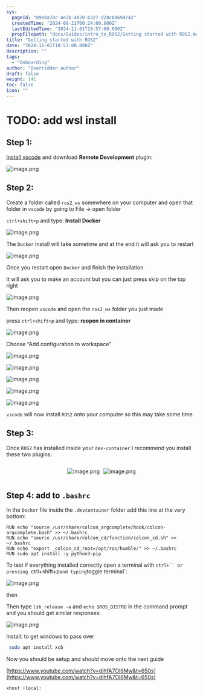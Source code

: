 ```yaml
---
sys:
  pageId: "89e0a78c-4e2b-4070-b327-d28cb0694742"
  createdTime: "2024-08-21T00:24:00.000Z"
  lastEditedTime: "2024-11-01T18:57:00.000Z"
  propFilepath: "docs/Guides/intro_to_ROS2/Getting started with ROS2.md"
title: "Getting started with ROS2"
date: "2024-11-01T18:57:00.000Z"
description: ""
tags:
  - "Onboarding"
author: "Overridden author"
draft: false
weight: 141
toc: false
icon: ""
---
```


# TODO: add wsl install

## Step 1:

[Install vscode](https://code.visualstudio.com/download) and download **Remote Development** plugin:

![image.png](https://prod-files-secure.s3.us-west-2.amazonaws.com/d518164a-d88e-44d1-a4ee-3adb3bd8bce0/efb52993-1881-4a40-b95e-6f020334f022/image.png?X-Amz-Algorithm=AWS4-HMAC-SHA256&X-Amz-Content-Sha256=UNSIGNED-PAYLOAD&X-Amz-Credential=ASIAZI2LB466T2FKFPG3%2F20250316%2Fus-west-2%2Fs3%2Faws4_request&X-Amz-Date=20250316T050800Z&X-Amz-Expires=3600&X-Amz-Security-Token=IQoJb3JpZ2luX2VjEMz%2F%2F%2F%2F%2F%2F%2F%2F%2F%2FwEaCXVzLXdlc3QtMiJIMEYCIQDBlgxuYcsCvKLFxFLGl8RehLv3vl1Ht8H%2Fu7jz3FFbGQIhAKFwW8NpAVlidG%2F2Xs%2FaaBaLWXX%2B9pQD7gIFsoC91b3pKv8DCCUQABoMNjM3NDIzMTgzODA1IgxIY11DCxqwTs57L74q3AP8sbSgzSPZie8ecvVHfp2POlng7LFK7ZJPLd6F4PryCSWzSfkZatfEsccXVuMLAMt6ydhz%2FJm336ed5kPQwWdfjeCU3TmCaz%2BbRc4ueHzipZC011xulFtpJNB8fHx6Ki4cpm08lST9AfZQw%2ByXEzcBPouw60vCqWVJ6RYtsrBKjqgq1b%2B2tWbfYYapwN9845iT3DMnhnQTVR3igXYVU8MDRDSL1MKUr0jhNReB7e%2Bf5K%2FPNQ4yl4mnlUoQVKBvdo%2BAO%2BJX8JIfds6H7maCXZh%2Fhgr88OdYupXvJpRezuY6Dgz96UnPm1vJZzmi7aKYiCiPWIAc6R24%2F8nzFgfLNq2%2FDNBiijJkecJf38CYkNYsUerorNaQLVMMMREK2lCblxx44lHtUxQS3vQMUnRMxOAHUPfnatElD4jbDd0C771QXsB%2Bw3X0bfeT0HXA%2F8IvNCQQOSILfnFzWc%2FZYQO7k37CeXf13YI9AENRZJ1OGtaP291qyU2ZJOOwo90p1s7Cy8W3j4P6zrdbBTu6p8BPRQb%2BlTGF3dUB6TUodmW9dw%2FxIXK%2Bnh4X0GbF8801wSwE1mgIlIZnaW%2BIH4I8TTGaIpZ9YRwKjnywF%2F%2Bn9s4EHvfDjhaDqvuc8fm8LgEx7DDWn9m%2BBjqkAT67XajxvYCC%2BVLfYHcMUBqI2S0%2Flsj%2BuTRvVwMPYB1ajd6ogRsxj2qR6cwZPUmZiX4zN8Kggfx3jb10OUsp25H%2BL%2BeJPWkpUEnEx1VwuEoBbwca9YJzeLQum4%2FQ0pMH0j1xVEqF8wF5LNT8fvgMC0D%2Bx73Whwv%2BG5j79dT0CaMEvmtIUrdbROZ%2Bg1GKmceFzLRrK90l4g772AvR2FPc8olU72PG&X-Amz-Signature=47cdbcf02970470459b83dad4e33f7dff273fb747903cb7bfd6db04e513f27a7&X-Amz-SignedHeaders=host&x-id=GetObject)

## Step 2:

Create a folder called `ros2_ws` somewhere on your computer and open that folder in `vscode` by going to File → open folder 

`ctrl+shift+p` and type: **Install Docker**

![image.png](https://prod-files-secure.s3.us-west-2.amazonaws.com/d518164a-d88e-44d1-a4ee-3adb3bd8bce0/2269dc0e-1cd5-47ff-bceb-c04ad9b2eab0/image.png?X-Amz-Algorithm=AWS4-HMAC-SHA256&X-Amz-Content-Sha256=UNSIGNED-PAYLOAD&X-Amz-Credential=ASIAZI2LB466T2FKFPG3%2F20250316%2Fus-west-2%2Fs3%2Faws4_request&X-Amz-Date=20250316T050800Z&X-Amz-Expires=3600&X-Amz-Security-Token=IQoJb3JpZ2luX2VjEMz%2F%2F%2F%2F%2F%2F%2F%2F%2F%2FwEaCXVzLXdlc3QtMiJIMEYCIQDBlgxuYcsCvKLFxFLGl8RehLv3vl1Ht8H%2Fu7jz3FFbGQIhAKFwW8NpAVlidG%2F2Xs%2FaaBaLWXX%2B9pQD7gIFsoC91b3pKv8DCCUQABoMNjM3NDIzMTgzODA1IgxIY11DCxqwTs57L74q3AP8sbSgzSPZie8ecvVHfp2POlng7LFK7ZJPLd6F4PryCSWzSfkZatfEsccXVuMLAMt6ydhz%2FJm336ed5kPQwWdfjeCU3TmCaz%2BbRc4ueHzipZC011xulFtpJNB8fHx6Ki4cpm08lST9AfZQw%2ByXEzcBPouw60vCqWVJ6RYtsrBKjqgq1b%2B2tWbfYYapwN9845iT3DMnhnQTVR3igXYVU8MDRDSL1MKUr0jhNReB7e%2Bf5K%2FPNQ4yl4mnlUoQVKBvdo%2BAO%2BJX8JIfds6H7maCXZh%2Fhgr88OdYupXvJpRezuY6Dgz96UnPm1vJZzmi7aKYiCiPWIAc6R24%2F8nzFgfLNq2%2FDNBiijJkecJf38CYkNYsUerorNaQLVMMMREK2lCblxx44lHtUxQS3vQMUnRMxOAHUPfnatElD4jbDd0C771QXsB%2Bw3X0bfeT0HXA%2F8IvNCQQOSILfnFzWc%2FZYQO7k37CeXf13YI9AENRZJ1OGtaP291qyU2ZJOOwo90p1s7Cy8W3j4P6zrdbBTu6p8BPRQb%2BlTGF3dUB6TUodmW9dw%2FxIXK%2Bnh4X0GbF8801wSwE1mgIlIZnaW%2BIH4I8TTGaIpZ9YRwKjnywF%2F%2Bn9s4EHvfDjhaDqvuc8fm8LgEx7DDWn9m%2BBjqkAT67XajxvYCC%2BVLfYHcMUBqI2S0%2Flsj%2BuTRvVwMPYB1ajd6ogRsxj2qR6cwZPUmZiX4zN8Kggfx3jb10OUsp25H%2BL%2BeJPWkpUEnEx1VwuEoBbwca9YJzeLQum4%2FQ0pMH0j1xVEqF8wF5LNT8fvgMC0D%2Bx73Whwv%2BG5j79dT0CaMEvmtIUrdbROZ%2Bg1GKmceFzLRrK90l4g772AvR2FPc8olU72PG&X-Amz-Signature=1d66d8c2ce9e47978ccfacb723f08479c147e678cf5cc5da23b62c6eb72e191a&X-Amz-SignedHeaders=host&x-id=GetObject)

The `Docker` install will take sometime and at the end it will ask you to restart

![image.png](https://prod-files-secure.s3.us-west-2.amazonaws.com/d518164a-d88e-44d1-a4ee-3adb3bd8bce0/ed233f78-be33-4b1f-b89c-9c346c0e961e/image.png?X-Amz-Algorithm=AWS4-HMAC-SHA256&X-Amz-Content-Sha256=UNSIGNED-PAYLOAD&X-Amz-Credential=ASIAZI2LB466T2FKFPG3%2F20250316%2Fus-west-2%2Fs3%2Faws4_request&X-Amz-Date=20250316T050800Z&X-Amz-Expires=3600&X-Amz-Security-Token=IQoJb3JpZ2luX2VjEMz%2F%2F%2F%2F%2F%2F%2F%2F%2F%2FwEaCXVzLXdlc3QtMiJIMEYCIQDBlgxuYcsCvKLFxFLGl8RehLv3vl1Ht8H%2Fu7jz3FFbGQIhAKFwW8NpAVlidG%2F2Xs%2FaaBaLWXX%2B9pQD7gIFsoC91b3pKv8DCCUQABoMNjM3NDIzMTgzODA1IgxIY11DCxqwTs57L74q3AP8sbSgzSPZie8ecvVHfp2POlng7LFK7ZJPLd6F4PryCSWzSfkZatfEsccXVuMLAMt6ydhz%2FJm336ed5kPQwWdfjeCU3TmCaz%2BbRc4ueHzipZC011xulFtpJNB8fHx6Ki4cpm08lST9AfZQw%2ByXEzcBPouw60vCqWVJ6RYtsrBKjqgq1b%2B2tWbfYYapwN9845iT3DMnhnQTVR3igXYVU8MDRDSL1MKUr0jhNReB7e%2Bf5K%2FPNQ4yl4mnlUoQVKBvdo%2BAO%2BJX8JIfds6H7maCXZh%2Fhgr88OdYupXvJpRezuY6Dgz96UnPm1vJZzmi7aKYiCiPWIAc6R24%2F8nzFgfLNq2%2FDNBiijJkecJf38CYkNYsUerorNaQLVMMMREK2lCblxx44lHtUxQS3vQMUnRMxOAHUPfnatElD4jbDd0C771QXsB%2Bw3X0bfeT0HXA%2F8IvNCQQOSILfnFzWc%2FZYQO7k37CeXf13YI9AENRZJ1OGtaP291qyU2ZJOOwo90p1s7Cy8W3j4P6zrdbBTu6p8BPRQb%2BlTGF3dUB6TUodmW9dw%2FxIXK%2Bnh4X0GbF8801wSwE1mgIlIZnaW%2BIH4I8TTGaIpZ9YRwKjnywF%2F%2Bn9s4EHvfDjhaDqvuc8fm8LgEx7DDWn9m%2BBjqkAT67XajxvYCC%2BVLfYHcMUBqI2S0%2Flsj%2BuTRvVwMPYB1ajd6ogRsxj2qR6cwZPUmZiX4zN8Kggfx3jb10OUsp25H%2BL%2BeJPWkpUEnEx1VwuEoBbwca9YJzeLQum4%2FQ0pMH0j1xVEqF8wF5LNT8fvgMC0D%2Bx73Whwv%2BG5j79dT0CaMEvmtIUrdbROZ%2Bg1GKmceFzLRrK90l4g772AvR2FPc8olU72PG&X-Amz-Signature=4183863cc9731b901494548125b5f9cc18a269f5fe43b2a3171daecae015ebf4&X-Amz-SignedHeaders=host&x-id=GetObject)

Once you restart open `Docker` and finish the installation

It will ask you to make an account but you can just press skip on the top right

![image.png](https://prod-files-secure.s3.us-west-2.amazonaws.com/d518164a-d88e-44d1-a4ee-3adb3bd8bce0/21010ad9-1659-4fd9-9f59-9932a09b2a3d/image.png?X-Amz-Algorithm=AWS4-HMAC-SHA256&X-Amz-Content-Sha256=UNSIGNED-PAYLOAD&X-Amz-Credential=ASIAZI2LB466T2FKFPG3%2F20250316%2Fus-west-2%2Fs3%2Faws4_request&X-Amz-Date=20250316T050800Z&X-Amz-Expires=3600&X-Amz-Security-Token=IQoJb3JpZ2luX2VjEMz%2F%2F%2F%2F%2F%2F%2F%2F%2F%2FwEaCXVzLXdlc3QtMiJIMEYCIQDBlgxuYcsCvKLFxFLGl8RehLv3vl1Ht8H%2Fu7jz3FFbGQIhAKFwW8NpAVlidG%2F2Xs%2FaaBaLWXX%2B9pQD7gIFsoC91b3pKv8DCCUQABoMNjM3NDIzMTgzODA1IgxIY11DCxqwTs57L74q3AP8sbSgzSPZie8ecvVHfp2POlng7LFK7ZJPLd6F4PryCSWzSfkZatfEsccXVuMLAMt6ydhz%2FJm336ed5kPQwWdfjeCU3TmCaz%2BbRc4ueHzipZC011xulFtpJNB8fHx6Ki4cpm08lST9AfZQw%2ByXEzcBPouw60vCqWVJ6RYtsrBKjqgq1b%2B2tWbfYYapwN9845iT3DMnhnQTVR3igXYVU8MDRDSL1MKUr0jhNReB7e%2Bf5K%2FPNQ4yl4mnlUoQVKBvdo%2BAO%2BJX8JIfds6H7maCXZh%2Fhgr88OdYupXvJpRezuY6Dgz96UnPm1vJZzmi7aKYiCiPWIAc6R24%2F8nzFgfLNq2%2FDNBiijJkecJf38CYkNYsUerorNaQLVMMMREK2lCblxx44lHtUxQS3vQMUnRMxOAHUPfnatElD4jbDd0C771QXsB%2Bw3X0bfeT0HXA%2F8IvNCQQOSILfnFzWc%2FZYQO7k37CeXf13YI9AENRZJ1OGtaP291qyU2ZJOOwo90p1s7Cy8W3j4P6zrdbBTu6p8BPRQb%2BlTGF3dUB6TUodmW9dw%2FxIXK%2Bnh4X0GbF8801wSwE1mgIlIZnaW%2BIH4I8TTGaIpZ9YRwKjnywF%2F%2Bn9s4EHvfDjhaDqvuc8fm8LgEx7DDWn9m%2BBjqkAT67XajxvYCC%2BVLfYHcMUBqI2S0%2Flsj%2BuTRvVwMPYB1ajd6ogRsxj2qR6cwZPUmZiX4zN8Kggfx3jb10OUsp25H%2BL%2BeJPWkpUEnEx1VwuEoBbwca9YJzeLQum4%2FQ0pMH0j1xVEqF8wF5LNT8fvgMC0D%2Bx73Whwv%2BG5j79dT0CaMEvmtIUrdbROZ%2Bg1GKmceFzLRrK90l4g772AvR2FPc8olU72PG&X-Amz-Signature=4effb9040cc6ab2b60a15d6d4072e21e2075121404430518aafb52691c2fa1d9&X-Amz-SignedHeaders=host&x-id=GetObject)

Then reopen `vscode` and open the `ros2_ws` folder you just made

press `ctrl+shift+p` and type: **reopen in container**

![image.png](https://prod-files-secure.s3.us-west-2.amazonaws.com/d518164a-d88e-44d1-a4ee-3adb3bd8bce0/4e93b8c2-41ad-488c-8095-c74205196118/image.png?X-Amz-Algorithm=AWS4-HMAC-SHA256&X-Amz-Content-Sha256=UNSIGNED-PAYLOAD&X-Amz-Credential=ASIAZI2LB466T2FKFPG3%2F20250316%2Fus-west-2%2Fs3%2Faws4_request&X-Amz-Date=20250316T050800Z&X-Amz-Expires=3600&X-Amz-Security-Token=IQoJb3JpZ2luX2VjEMz%2F%2F%2F%2F%2F%2F%2F%2F%2F%2FwEaCXVzLXdlc3QtMiJIMEYCIQDBlgxuYcsCvKLFxFLGl8RehLv3vl1Ht8H%2Fu7jz3FFbGQIhAKFwW8NpAVlidG%2F2Xs%2FaaBaLWXX%2B9pQD7gIFsoC91b3pKv8DCCUQABoMNjM3NDIzMTgzODA1IgxIY11DCxqwTs57L74q3AP8sbSgzSPZie8ecvVHfp2POlng7LFK7ZJPLd6F4PryCSWzSfkZatfEsccXVuMLAMt6ydhz%2FJm336ed5kPQwWdfjeCU3TmCaz%2BbRc4ueHzipZC011xulFtpJNB8fHx6Ki4cpm08lST9AfZQw%2ByXEzcBPouw60vCqWVJ6RYtsrBKjqgq1b%2B2tWbfYYapwN9845iT3DMnhnQTVR3igXYVU8MDRDSL1MKUr0jhNReB7e%2Bf5K%2FPNQ4yl4mnlUoQVKBvdo%2BAO%2BJX8JIfds6H7maCXZh%2Fhgr88OdYupXvJpRezuY6Dgz96UnPm1vJZzmi7aKYiCiPWIAc6R24%2F8nzFgfLNq2%2FDNBiijJkecJf38CYkNYsUerorNaQLVMMMREK2lCblxx44lHtUxQS3vQMUnRMxOAHUPfnatElD4jbDd0C771QXsB%2Bw3X0bfeT0HXA%2F8IvNCQQOSILfnFzWc%2FZYQO7k37CeXf13YI9AENRZJ1OGtaP291qyU2ZJOOwo90p1s7Cy8W3j4P6zrdbBTu6p8BPRQb%2BlTGF3dUB6TUodmW9dw%2FxIXK%2Bnh4X0GbF8801wSwE1mgIlIZnaW%2BIH4I8TTGaIpZ9YRwKjnywF%2F%2Bn9s4EHvfDjhaDqvuc8fm8LgEx7DDWn9m%2BBjqkAT67XajxvYCC%2BVLfYHcMUBqI2S0%2Flsj%2BuTRvVwMPYB1ajd6ogRsxj2qR6cwZPUmZiX4zN8Kggfx3jb10OUsp25H%2BL%2BeJPWkpUEnEx1VwuEoBbwca9YJzeLQum4%2FQ0pMH0j1xVEqF8wF5LNT8fvgMC0D%2Bx73Whwv%2BG5j79dT0CaMEvmtIUrdbROZ%2Bg1GKmceFzLRrK90l4g772AvR2FPc8olU72PG&X-Amz-Signature=57d09975185d259fd14a8577c0a42a28bb2fb83c0f558f7c32bcadcc19469161&X-Amz-SignedHeaders=host&x-id=GetObject)

Choose “Add configuration to workspace”

![image.png](https://prod-files-secure.s3.us-west-2.amazonaws.com/d518164a-d88e-44d1-a4ee-3adb3bd8bce0/9560b282-5060-4989-ba37-97e7b2c22476/image.png?X-Amz-Algorithm=AWS4-HMAC-SHA256&X-Amz-Content-Sha256=UNSIGNED-PAYLOAD&X-Amz-Credential=ASIAZI2LB466T2FKFPG3%2F20250316%2Fus-west-2%2Fs3%2Faws4_request&X-Amz-Date=20250316T050800Z&X-Amz-Expires=3600&X-Amz-Security-Token=IQoJb3JpZ2luX2VjEMz%2F%2F%2F%2F%2F%2F%2F%2F%2F%2FwEaCXVzLXdlc3QtMiJIMEYCIQDBlgxuYcsCvKLFxFLGl8RehLv3vl1Ht8H%2Fu7jz3FFbGQIhAKFwW8NpAVlidG%2F2Xs%2FaaBaLWXX%2B9pQD7gIFsoC91b3pKv8DCCUQABoMNjM3NDIzMTgzODA1IgxIY11DCxqwTs57L74q3AP8sbSgzSPZie8ecvVHfp2POlng7LFK7ZJPLd6F4PryCSWzSfkZatfEsccXVuMLAMt6ydhz%2FJm336ed5kPQwWdfjeCU3TmCaz%2BbRc4ueHzipZC011xulFtpJNB8fHx6Ki4cpm08lST9AfZQw%2ByXEzcBPouw60vCqWVJ6RYtsrBKjqgq1b%2B2tWbfYYapwN9845iT3DMnhnQTVR3igXYVU8MDRDSL1MKUr0jhNReB7e%2Bf5K%2FPNQ4yl4mnlUoQVKBvdo%2BAO%2BJX8JIfds6H7maCXZh%2Fhgr88OdYupXvJpRezuY6Dgz96UnPm1vJZzmi7aKYiCiPWIAc6R24%2F8nzFgfLNq2%2FDNBiijJkecJf38CYkNYsUerorNaQLVMMMREK2lCblxx44lHtUxQS3vQMUnRMxOAHUPfnatElD4jbDd0C771QXsB%2Bw3X0bfeT0HXA%2F8IvNCQQOSILfnFzWc%2FZYQO7k37CeXf13YI9AENRZJ1OGtaP291qyU2ZJOOwo90p1s7Cy8W3j4P6zrdbBTu6p8BPRQb%2BlTGF3dUB6TUodmW9dw%2FxIXK%2Bnh4X0GbF8801wSwE1mgIlIZnaW%2BIH4I8TTGaIpZ9YRwKjnywF%2F%2Bn9s4EHvfDjhaDqvuc8fm8LgEx7DDWn9m%2BBjqkAT67XajxvYCC%2BVLfYHcMUBqI2S0%2Flsj%2BuTRvVwMPYB1ajd6ogRsxj2qR6cwZPUmZiX4zN8Kggfx3jb10OUsp25H%2BL%2BeJPWkpUEnEx1VwuEoBbwca9YJzeLQum4%2FQ0pMH0j1xVEqF8wF5LNT8fvgMC0D%2Bx73Whwv%2BG5j79dT0CaMEvmtIUrdbROZ%2Bg1GKmceFzLRrK90l4g772AvR2FPc8olU72PG&X-Amz-Signature=8ec4671fb5bda1be49e0793b35720b1272f9186148efbac9400e22b582873cf8&X-Amz-SignedHeaders=host&x-id=GetObject)

![image.png](https://prod-files-secure.s3.us-west-2.amazonaws.com/d518164a-d88e-44d1-a4ee-3adb3bd8bce0/2ee63f81-886b-48e8-a553-dc6e5eac99e4/image.png?X-Amz-Algorithm=AWS4-HMAC-SHA256&X-Amz-Content-Sha256=UNSIGNED-PAYLOAD&X-Amz-Credential=ASIAZI2LB466T2FKFPG3%2F20250316%2Fus-west-2%2Fs3%2Faws4_request&X-Amz-Date=20250316T050800Z&X-Amz-Expires=3600&X-Amz-Security-Token=IQoJb3JpZ2luX2VjEMz%2F%2F%2F%2F%2F%2F%2F%2F%2F%2FwEaCXVzLXdlc3QtMiJIMEYCIQDBlgxuYcsCvKLFxFLGl8RehLv3vl1Ht8H%2Fu7jz3FFbGQIhAKFwW8NpAVlidG%2F2Xs%2FaaBaLWXX%2B9pQD7gIFsoC91b3pKv8DCCUQABoMNjM3NDIzMTgzODA1IgxIY11DCxqwTs57L74q3AP8sbSgzSPZie8ecvVHfp2POlng7LFK7ZJPLd6F4PryCSWzSfkZatfEsccXVuMLAMt6ydhz%2FJm336ed5kPQwWdfjeCU3TmCaz%2BbRc4ueHzipZC011xulFtpJNB8fHx6Ki4cpm08lST9AfZQw%2ByXEzcBPouw60vCqWVJ6RYtsrBKjqgq1b%2B2tWbfYYapwN9845iT3DMnhnQTVR3igXYVU8MDRDSL1MKUr0jhNReB7e%2Bf5K%2FPNQ4yl4mnlUoQVKBvdo%2BAO%2BJX8JIfds6H7maCXZh%2Fhgr88OdYupXvJpRezuY6Dgz96UnPm1vJZzmi7aKYiCiPWIAc6R24%2F8nzFgfLNq2%2FDNBiijJkecJf38CYkNYsUerorNaQLVMMMREK2lCblxx44lHtUxQS3vQMUnRMxOAHUPfnatElD4jbDd0C771QXsB%2Bw3X0bfeT0HXA%2F8IvNCQQOSILfnFzWc%2FZYQO7k37CeXf13YI9AENRZJ1OGtaP291qyU2ZJOOwo90p1s7Cy8W3j4P6zrdbBTu6p8BPRQb%2BlTGF3dUB6TUodmW9dw%2FxIXK%2Bnh4X0GbF8801wSwE1mgIlIZnaW%2BIH4I8TTGaIpZ9YRwKjnywF%2F%2Bn9s4EHvfDjhaDqvuc8fm8LgEx7DDWn9m%2BBjqkAT67XajxvYCC%2BVLfYHcMUBqI2S0%2Flsj%2BuTRvVwMPYB1ajd6ogRsxj2qR6cwZPUmZiX4zN8Kggfx3jb10OUsp25H%2BL%2BeJPWkpUEnEx1VwuEoBbwca9YJzeLQum4%2FQ0pMH0j1xVEqF8wF5LNT8fvgMC0D%2Bx73Whwv%2BG5j79dT0CaMEvmtIUrdbROZ%2Bg1GKmceFzLRrK90l4g772AvR2FPc8olU72PG&X-Amz-Signature=45372b01566b70dba8a6ae8943784fc09647c020b0c3b32ff25130675ca60b54&X-Amz-SignedHeaders=host&x-id=GetObject)

![image.png](https://prod-files-secure.s3.us-west-2.amazonaws.com/d518164a-d88e-44d1-a4ee-3adb3bd8bce0/ae1580b2-b048-407e-aed9-b584224a7a04/image.png?X-Amz-Algorithm=AWS4-HMAC-SHA256&X-Amz-Content-Sha256=UNSIGNED-PAYLOAD&X-Amz-Credential=ASIAZI2LB466T2FKFPG3%2F20250316%2Fus-west-2%2Fs3%2Faws4_request&X-Amz-Date=20250316T050800Z&X-Amz-Expires=3600&X-Amz-Security-Token=IQoJb3JpZ2luX2VjEMz%2F%2F%2F%2F%2F%2F%2F%2F%2F%2FwEaCXVzLXdlc3QtMiJIMEYCIQDBlgxuYcsCvKLFxFLGl8RehLv3vl1Ht8H%2Fu7jz3FFbGQIhAKFwW8NpAVlidG%2F2Xs%2FaaBaLWXX%2B9pQD7gIFsoC91b3pKv8DCCUQABoMNjM3NDIzMTgzODA1IgxIY11DCxqwTs57L74q3AP8sbSgzSPZie8ecvVHfp2POlng7LFK7ZJPLd6F4PryCSWzSfkZatfEsccXVuMLAMt6ydhz%2FJm336ed5kPQwWdfjeCU3TmCaz%2BbRc4ueHzipZC011xulFtpJNB8fHx6Ki4cpm08lST9AfZQw%2ByXEzcBPouw60vCqWVJ6RYtsrBKjqgq1b%2B2tWbfYYapwN9845iT3DMnhnQTVR3igXYVU8MDRDSL1MKUr0jhNReB7e%2Bf5K%2FPNQ4yl4mnlUoQVKBvdo%2BAO%2BJX8JIfds6H7maCXZh%2Fhgr88OdYupXvJpRezuY6Dgz96UnPm1vJZzmi7aKYiCiPWIAc6R24%2F8nzFgfLNq2%2FDNBiijJkecJf38CYkNYsUerorNaQLVMMMREK2lCblxx44lHtUxQS3vQMUnRMxOAHUPfnatElD4jbDd0C771QXsB%2Bw3X0bfeT0HXA%2F8IvNCQQOSILfnFzWc%2FZYQO7k37CeXf13YI9AENRZJ1OGtaP291qyU2ZJOOwo90p1s7Cy8W3j4P6zrdbBTu6p8BPRQb%2BlTGF3dUB6TUodmW9dw%2FxIXK%2Bnh4X0GbF8801wSwE1mgIlIZnaW%2BIH4I8TTGaIpZ9YRwKjnywF%2F%2Bn9s4EHvfDjhaDqvuc8fm8LgEx7DDWn9m%2BBjqkAT67XajxvYCC%2BVLfYHcMUBqI2S0%2Flsj%2BuTRvVwMPYB1ajd6ogRsxj2qR6cwZPUmZiX4zN8Kggfx3jb10OUsp25H%2BL%2BeJPWkpUEnEx1VwuEoBbwca9YJzeLQum4%2FQ0pMH0j1xVEqF8wF5LNT8fvgMC0D%2Bx73Whwv%2BG5j79dT0CaMEvmtIUrdbROZ%2Bg1GKmceFzLRrK90l4g772AvR2FPc8olU72PG&X-Amz-Signature=b643524aa1bfcef8b659e02e3e58f8ee274e5e90164fbb20158dbc83f02a081a&X-Amz-SignedHeaders=host&x-id=GetObject)

![image.png](https://prod-files-secure.s3.us-west-2.amazonaws.com/d518164a-d88e-44d1-a4ee-3adb3bd8bce0/53255b28-f75e-430f-b9e3-c0ac8577e42b/image.png?X-Amz-Algorithm=AWS4-HMAC-SHA256&X-Amz-Content-Sha256=UNSIGNED-PAYLOAD&X-Amz-Credential=ASIAZI2LB466T2FKFPG3%2F20250316%2Fus-west-2%2Fs3%2Faws4_request&X-Amz-Date=20250316T050800Z&X-Amz-Expires=3600&X-Amz-Security-Token=IQoJb3JpZ2luX2VjEMz%2F%2F%2F%2F%2F%2F%2F%2F%2F%2FwEaCXVzLXdlc3QtMiJIMEYCIQDBlgxuYcsCvKLFxFLGl8RehLv3vl1Ht8H%2Fu7jz3FFbGQIhAKFwW8NpAVlidG%2F2Xs%2FaaBaLWXX%2B9pQD7gIFsoC91b3pKv8DCCUQABoMNjM3NDIzMTgzODA1IgxIY11DCxqwTs57L74q3AP8sbSgzSPZie8ecvVHfp2POlng7LFK7ZJPLd6F4PryCSWzSfkZatfEsccXVuMLAMt6ydhz%2FJm336ed5kPQwWdfjeCU3TmCaz%2BbRc4ueHzipZC011xulFtpJNB8fHx6Ki4cpm08lST9AfZQw%2ByXEzcBPouw60vCqWVJ6RYtsrBKjqgq1b%2B2tWbfYYapwN9845iT3DMnhnQTVR3igXYVU8MDRDSL1MKUr0jhNReB7e%2Bf5K%2FPNQ4yl4mnlUoQVKBvdo%2BAO%2BJX8JIfds6H7maCXZh%2Fhgr88OdYupXvJpRezuY6Dgz96UnPm1vJZzmi7aKYiCiPWIAc6R24%2F8nzFgfLNq2%2FDNBiijJkecJf38CYkNYsUerorNaQLVMMMREK2lCblxx44lHtUxQS3vQMUnRMxOAHUPfnatElD4jbDd0C771QXsB%2Bw3X0bfeT0HXA%2F8IvNCQQOSILfnFzWc%2FZYQO7k37CeXf13YI9AENRZJ1OGtaP291qyU2ZJOOwo90p1s7Cy8W3j4P6zrdbBTu6p8BPRQb%2BlTGF3dUB6TUodmW9dw%2FxIXK%2Bnh4X0GbF8801wSwE1mgIlIZnaW%2BIH4I8TTGaIpZ9YRwKjnywF%2F%2Bn9s4EHvfDjhaDqvuc8fm8LgEx7DDWn9m%2BBjqkAT67XajxvYCC%2BVLfYHcMUBqI2S0%2Flsj%2BuTRvVwMPYB1ajd6ogRsxj2qR6cwZPUmZiX4zN8Kggfx3jb10OUsp25H%2BL%2BeJPWkpUEnEx1VwuEoBbwca9YJzeLQum4%2FQ0pMH0j1xVEqF8wF5LNT8fvgMC0D%2Bx73Whwv%2BG5j79dT0CaMEvmtIUrdbROZ%2Bg1GKmceFzLRrK90l4g772AvR2FPc8olU72PG&X-Amz-Signature=6cbdd3ff0f4348d92ba2b83b51db7f983138e62b9230c76546f6ad8677d3df11&X-Amz-SignedHeaders=host&x-id=GetObject)

![image.png](https://prod-files-secure.s3.us-west-2.amazonaws.com/d518164a-d88e-44d1-a4ee-3adb3bd8bce0/7c562767-5af9-4ffb-97d1-327bcdf4ee00/image.png?X-Amz-Algorithm=AWS4-HMAC-SHA256&X-Amz-Content-Sha256=UNSIGNED-PAYLOAD&X-Amz-Credential=ASIAZI2LB466T2FKFPG3%2F20250316%2Fus-west-2%2Fs3%2Faws4_request&X-Amz-Date=20250316T050800Z&X-Amz-Expires=3600&X-Amz-Security-Token=IQoJb3JpZ2luX2VjEMz%2F%2F%2F%2F%2F%2F%2F%2F%2F%2FwEaCXVzLXdlc3QtMiJIMEYCIQDBlgxuYcsCvKLFxFLGl8RehLv3vl1Ht8H%2Fu7jz3FFbGQIhAKFwW8NpAVlidG%2F2Xs%2FaaBaLWXX%2B9pQD7gIFsoC91b3pKv8DCCUQABoMNjM3NDIzMTgzODA1IgxIY11DCxqwTs57L74q3AP8sbSgzSPZie8ecvVHfp2POlng7LFK7ZJPLd6F4PryCSWzSfkZatfEsccXVuMLAMt6ydhz%2FJm336ed5kPQwWdfjeCU3TmCaz%2BbRc4ueHzipZC011xulFtpJNB8fHx6Ki4cpm08lST9AfZQw%2ByXEzcBPouw60vCqWVJ6RYtsrBKjqgq1b%2B2tWbfYYapwN9845iT3DMnhnQTVR3igXYVU8MDRDSL1MKUr0jhNReB7e%2Bf5K%2FPNQ4yl4mnlUoQVKBvdo%2BAO%2BJX8JIfds6H7maCXZh%2Fhgr88OdYupXvJpRezuY6Dgz96UnPm1vJZzmi7aKYiCiPWIAc6R24%2F8nzFgfLNq2%2FDNBiijJkecJf38CYkNYsUerorNaQLVMMMREK2lCblxx44lHtUxQS3vQMUnRMxOAHUPfnatElD4jbDd0C771QXsB%2Bw3X0bfeT0HXA%2F8IvNCQQOSILfnFzWc%2FZYQO7k37CeXf13YI9AENRZJ1OGtaP291qyU2ZJOOwo90p1s7Cy8W3j4P6zrdbBTu6p8BPRQb%2BlTGF3dUB6TUodmW9dw%2FxIXK%2Bnh4X0GbF8801wSwE1mgIlIZnaW%2BIH4I8TTGaIpZ9YRwKjnywF%2F%2Bn9s4EHvfDjhaDqvuc8fm8LgEx7DDWn9m%2BBjqkAT67XajxvYCC%2BVLfYHcMUBqI2S0%2Flsj%2BuTRvVwMPYB1ajd6ogRsxj2qR6cwZPUmZiX4zN8Kggfx3jb10OUsp25H%2BL%2BeJPWkpUEnEx1VwuEoBbwca9YJzeLQum4%2FQ0pMH0j1xVEqF8wF5LNT8fvgMC0D%2Bx73Whwv%2BG5j79dT0CaMEvmtIUrdbROZ%2Bg1GKmceFzLRrK90l4g772AvR2FPc8olU72PG&X-Amz-Signature=0aac1751b498bcf28226c25137bd71a1829d9845271a63add6ebe4b3fea3ec7a&X-Amz-SignedHeaders=host&x-id=GetObject)

`vscode` will now install `ROS2` onto your computer so this may take some time.

## Step 3:

Once `ROS2` has installed inside your `dev-container` I recommend you install these two plugins:

<div style="display: flex;flex-direction: row; column-gap:10px; max-width: 630px;justify-content: center;">
<div>

![image.png](https://prod-files-secure.s3.us-west-2.amazonaws.com/d518164a-d88e-44d1-a4ee-3adb3bd8bce0/3fc3d550-5a54-4ba1-ba6b-faa01cdb7369/image.png?X-Amz-Algorithm=AWS4-HMAC-SHA256&X-Amz-Content-Sha256=UNSIGNED-PAYLOAD&X-Amz-Credential=ASIAZI2LB466XNJJHTPY%2F20250316%2Fus-west-2%2Fs3%2Faws4_request&X-Amz-Date=20250316T050803Z&X-Amz-Expires=3600&X-Amz-Security-Token=IQoJb3JpZ2luX2VjEMz%2F%2F%2F%2F%2F%2F%2F%2F%2F%2FwEaCXVzLXdlc3QtMiJGMEQCIGEmjDWG8O0cMwgj5kbrCS1tSN0F5uEl%2FUOh2j%2B23VtSAiAtIwEOmxDGZJ%2F0s7%2BAhw72ZvaeG2xKqyaU8GfiFubxDyr%2FAwglEAAaDDYzNzQyMzE4MzgwNSIMb2N2Vrg2MxBCHdaPKtwDuFTZTZg06NOmuHj6o%2Fv59Ddhfp2PLwpCoK7j8rTSj0baG5B86185WIOgF0UtIgSsBB%2Fm7VqFvCCCKsf6fs44RTNN%2BuZ43B32zPgEOuNKA0l%2Fexy6Kd2GSSlljOm5StuD6D3ZWUTITKFsw8kxE0tZI2uTiM3d%2BjXanJtawf3c9EQxedcz%2FfWDdknuokARcu6wZmXHS3pigrYcEELJLp65cG7RPmACdZi4z0rXZpL7N6OeBW%2FlIg%2FMnUewx7u9qT5uX9yVyqqAfw7C3Kr7%2Fv0XjITcIiL7CA2OyFQ5OBrGnp9rwEjkfkBMS64f9spF3IV7iDjvwpsviM2dxloyyaR12RaDVk2DeVorn5trQMeH30Eem9nlFZMIrv%2FFe1Iz3lksyuAmQTn6J%2F7TzDANq%2F8knXNQjxgApXXmIEZqsKdWjZE%2Bc5Czi7NRbQwixjrMH3TTrrN9HqCT237bJd7zVcbmmeHVLzbqMlfI1EioFvrPfJUc29qAHCNVziW0aCPSwRrICGYB5%2BTjeqg9JjHeRKGGxPbEasRb7Nk1qQ9gBBoozYvrUEbtfQ%2FM9rd7Kfobem7eN0cIkgrcNQ9nEBBZfznaZpC0Fs1saYKHGhlkWZDZSSTQdhCv1WjKxIkztSMwkZjZvgY6pgEuARLdu4mAHVNe0CC0V3NaD%2Fjz0osSARHuW4grN1UITktw3Bzrgw0qDK%2FdzlDSo%2FP6vF6nQmAP8dWL25ztH45WqQAEADkrqXvqFPItExC%2BAQmKrGq5MiMO1A1LkwmD8d537Cvq0o%2BGPWpH5pEqMbVAzJiWdSnapXI5D2JML3fEKXyp1meWv5Yxcc1FRSl4U6%2FYd8xAw87qM%2F4c0MCrJ9gmNONTjQcC&X-Amz-Signature=b70eab71a8cea6d168335d4545f1047f87fe1122b9d6f3575a6fe32aa0e729a1&X-Amz-SignedHeaders=host&x-id=GetObject)

</div>
<div>

![image.png](https://prod-files-secure.s3.us-west-2.amazonaws.com/d518164a-d88e-44d1-a4ee-3adb3bd8bce0/d994cc66-13c2-4093-a5a3-f84cf4601a82/image.png?X-Amz-Algorithm=AWS4-HMAC-SHA256&X-Amz-Content-Sha256=UNSIGNED-PAYLOAD&X-Amz-Credential=ASIAZI2LB466W2ZH2NAL%2F20250316%2Fus-west-2%2Fs3%2Faws4_request&X-Amz-Date=20250316T050803Z&X-Amz-Expires=3600&X-Amz-Security-Token=IQoJb3JpZ2luX2VjEMz%2F%2F%2F%2F%2F%2F%2F%2F%2F%2FwEaCXVzLXdlc3QtMiJIMEYCIQCauMm0h%2B5%2BLAtc0E2Lm2N8cJpHhtLy0d5YcPiRpZpjXgIhAMIE3YL7B4zB1Xor1EzN8z%2BbJfNOV96TOoJv7LYDhL%2FoKv8DCCUQABoMNjM3NDIzMTgzODA1IgzjJ%2Fb66AwETMSE3u8q3ANmTIcgTd%2FtHsDZaPc7EfTycAkdWiSErmE5e%2BS%2FovuZNb2r2jS05RVNFRn1pKpJ1WpavOYuXWJyBJYAaMTzjNFG4QPhV5phnn4NNSv4iiDpkx42Veo3nfHr5h4hX64AXt10VqotplM5z5ZqAuCX%2FDf4eaFXy%2B0uztKGgG1XAGRrjYFJXsCYFJehQZBiM5945VsJ%2FZjQpHVDL5GSu2FuBZTGG8d6j51sYVu9LnSb7N8rxeZ2jeNTcLjghetVbk%2Fwo1MpvLHy0pxQ%2FiAPNnHPhrrqYylGeUBgbDhsql73PGsMR40lin%2F6xfcS%2FzhK4TjWn%2BWyIUYk8NI8Ayr04yokoQt80A0sQ4VrHB6OdtNbKJeu7rzmGGey5FKzhafsF3965CzB6Ce1a945Y1%2FWm43x%2BkSWOn2hn%2FreVvaJRII0bLzNcTux%2Fdh50W%2Fe2GDPBWhk1cGn4SzrRGzV5cttN%2ByNEpAAtJmgWn91hveUz5yOcbujLAWRJE%2BzhHD4362F0WRC9qSnAAWLK4t9gBOuNhS9SOn4HIo5Rapq5ESlNnt97ExWYVpeR5fUOxHK10nBFGQWiYdJSn8KWgeMdEH2lPLt%2Bby2Cf3tg2Q51lnjD%2FA3cuNEp902cN6XqLuEvJZ9PDD7k9m%2BBjqkAfRkYnFHd3eZfQCKe0fbnzI8VrZ7UV8b%2FM5ZOCstZ0HBKJRyHzVdzXO%2BnDw4%2BThx5MxM8EbcCzkTafpXP4ItiN9Xngq7cR8eGmzgudUT4V9SMLAodMtsVM7ovrsrb9AE07048ejoFHslb3cAWZoXIIif7h0oVcj0Ae6UxGMYjTxNgJTOTGskKY9tuoJmy75Sr1%2FiSILbkyMbYWwL86pQgWxEZSfm&X-Amz-Signature=b6d56680f32179618446cece2c6d2858e647557ddeeb8f1c7c4ec572d77f661a&X-Amz-SignedHeaders=host&x-id=GetObject)

</div>
</div>

## Step 4: add to `.bashrc`

In the `Docker` file inside the `.devcontainer` folder add this line at the very bottom: 

```docker
RUN echo "source /usr/share/colcon_argcomplete/hook/colcon-argcomplete.bash" >> ~/.bashrc
RUN echo "source /usr/share/colcon_cd/function/colcon_cd.sh" >> ~/.bashrc
RUN echo "export _colcon_cd_root=/opt/ros/humble/" >> ~/.bashrc
RUN sudo apt install -y python3-pip 
```

To test if everything installed correctly open a terminal with `ctrl+`` or pressing `ctrl+shift+p` and typing `toggle terminal`:

![image.png](https://prod-files-secure.s3.us-west-2.amazonaws.com/d518164a-d88e-44d1-a4ee-3adb3bd8bce0/6a4943d8-b04e-4c02-9a58-775f3384d1a5/image.png?X-Amz-Algorithm=AWS4-HMAC-SHA256&X-Amz-Content-Sha256=UNSIGNED-PAYLOAD&X-Amz-Credential=ASIAZI2LB466T2FKFPG3%2F20250316%2Fus-west-2%2Fs3%2Faws4_request&X-Amz-Date=20250316T050800Z&X-Amz-Expires=3600&X-Amz-Security-Token=IQoJb3JpZ2luX2VjEMz%2F%2F%2F%2F%2F%2F%2F%2F%2F%2FwEaCXVzLXdlc3QtMiJIMEYCIQDBlgxuYcsCvKLFxFLGl8RehLv3vl1Ht8H%2Fu7jz3FFbGQIhAKFwW8NpAVlidG%2F2Xs%2FaaBaLWXX%2B9pQD7gIFsoC91b3pKv8DCCUQABoMNjM3NDIzMTgzODA1IgxIY11DCxqwTs57L74q3AP8sbSgzSPZie8ecvVHfp2POlng7LFK7ZJPLd6F4PryCSWzSfkZatfEsccXVuMLAMt6ydhz%2FJm336ed5kPQwWdfjeCU3TmCaz%2BbRc4ueHzipZC011xulFtpJNB8fHx6Ki4cpm08lST9AfZQw%2ByXEzcBPouw60vCqWVJ6RYtsrBKjqgq1b%2B2tWbfYYapwN9845iT3DMnhnQTVR3igXYVU8MDRDSL1MKUr0jhNReB7e%2Bf5K%2FPNQ4yl4mnlUoQVKBvdo%2BAO%2BJX8JIfds6H7maCXZh%2Fhgr88OdYupXvJpRezuY6Dgz96UnPm1vJZzmi7aKYiCiPWIAc6R24%2F8nzFgfLNq2%2FDNBiijJkecJf38CYkNYsUerorNaQLVMMMREK2lCblxx44lHtUxQS3vQMUnRMxOAHUPfnatElD4jbDd0C771QXsB%2Bw3X0bfeT0HXA%2F8IvNCQQOSILfnFzWc%2FZYQO7k37CeXf13YI9AENRZJ1OGtaP291qyU2ZJOOwo90p1s7Cy8W3j4P6zrdbBTu6p8BPRQb%2BlTGF3dUB6TUodmW9dw%2FxIXK%2Bnh4X0GbF8801wSwE1mgIlIZnaW%2BIH4I8TTGaIpZ9YRwKjnywF%2F%2Bn9s4EHvfDjhaDqvuc8fm8LgEx7DDWn9m%2BBjqkAT67XajxvYCC%2BVLfYHcMUBqI2S0%2Flsj%2BuTRvVwMPYB1ajd6ogRsxj2qR6cwZPUmZiX4zN8Kggfx3jb10OUsp25H%2BL%2BeJPWkpUEnEx1VwuEoBbwca9YJzeLQum4%2FQ0pMH0j1xVEqF8wF5LNT8fvgMC0D%2Bx73Whwv%2BG5j79dT0CaMEvmtIUrdbROZ%2Bg1GKmceFzLRrK90l4g772AvR2FPc8olU72PG&X-Amz-Signature=bd2b918fede94c945a78c997b36f0a8276ff0e4d62f2dabb8fc2c3c77110983b&X-Amz-SignedHeaders=host&x-id=GetObject)

then 

Then type `lsb_release -a` and `echo $ROS_DISTRO` in the command prompt and you should get similar responses:

![image.png](https://prod-files-secure.s3.us-west-2.amazonaws.com/d518164a-d88e-44d1-a4ee-3adb3bd8bce0/3e635dec-a805-4e85-8b9e-d000e5b71a4e/image.png?X-Amz-Algorithm=AWS4-HMAC-SHA256&X-Amz-Content-Sha256=UNSIGNED-PAYLOAD&X-Amz-Credential=ASIAZI2LB466T2FKFPG3%2F20250316%2Fus-west-2%2Fs3%2Faws4_request&X-Amz-Date=20250316T050800Z&X-Amz-Expires=3600&X-Amz-Security-Token=IQoJb3JpZ2luX2VjEMz%2F%2F%2F%2F%2F%2F%2F%2F%2F%2FwEaCXVzLXdlc3QtMiJIMEYCIQDBlgxuYcsCvKLFxFLGl8RehLv3vl1Ht8H%2Fu7jz3FFbGQIhAKFwW8NpAVlidG%2F2Xs%2FaaBaLWXX%2B9pQD7gIFsoC91b3pKv8DCCUQABoMNjM3NDIzMTgzODA1IgxIY11DCxqwTs57L74q3AP8sbSgzSPZie8ecvVHfp2POlng7LFK7ZJPLd6F4PryCSWzSfkZatfEsccXVuMLAMt6ydhz%2FJm336ed5kPQwWdfjeCU3TmCaz%2BbRc4ueHzipZC011xulFtpJNB8fHx6Ki4cpm08lST9AfZQw%2ByXEzcBPouw60vCqWVJ6RYtsrBKjqgq1b%2B2tWbfYYapwN9845iT3DMnhnQTVR3igXYVU8MDRDSL1MKUr0jhNReB7e%2Bf5K%2FPNQ4yl4mnlUoQVKBvdo%2BAO%2BJX8JIfds6H7maCXZh%2Fhgr88OdYupXvJpRezuY6Dgz96UnPm1vJZzmi7aKYiCiPWIAc6R24%2F8nzFgfLNq2%2FDNBiijJkecJf38CYkNYsUerorNaQLVMMMREK2lCblxx44lHtUxQS3vQMUnRMxOAHUPfnatElD4jbDd0C771QXsB%2Bw3X0bfeT0HXA%2F8IvNCQQOSILfnFzWc%2FZYQO7k37CeXf13YI9AENRZJ1OGtaP291qyU2ZJOOwo90p1s7Cy8W3j4P6zrdbBTu6p8BPRQb%2BlTGF3dUB6TUodmW9dw%2FxIXK%2Bnh4X0GbF8801wSwE1mgIlIZnaW%2BIH4I8TTGaIpZ9YRwKjnywF%2F%2Bn9s4EHvfDjhaDqvuc8fm8LgEx7DDWn9m%2BBjqkAT67XajxvYCC%2BVLfYHcMUBqI2S0%2Flsj%2BuTRvVwMPYB1ajd6ogRsxj2qR6cwZPUmZiX4zN8Kggfx3jb10OUsp25H%2BL%2BeJPWkpUEnEx1VwuEoBbwca9YJzeLQum4%2FQ0pMH0j1xVEqF8wF5LNT8fvgMC0D%2Bx73Whwv%2BG5j79dT0CaMEvmtIUrdbROZ%2Bg1GKmceFzLRrK90l4g772AvR2FPc8olU72PG&X-Amz-Signature=796e4f0a23fc8e77a543b8a9c987e47fcee3fbb038bb19b021547c26a779ff00&X-Amz-SignedHeaders=host&x-id=GetObject)

Install:  to get windows to pass over

```bash
 sudo apt install xcb
```

Now you should be setup and should move onto the next guide 

[https://www.youtube.com/watch?v=dihfA7Ol6Mw&t=650s](https://www.youtube.com/watch?v=dihfA7Ol6Mw&t=650s)

```python
xhost +local:
```
